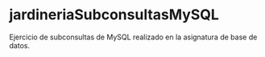 # jardineriaSubconsultasMySQL
Ejercicio de subconsultas de MySQL realizado en la asignatura de base de datos.
